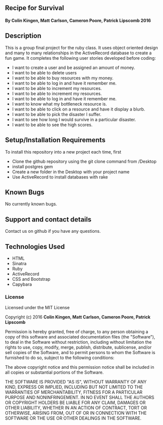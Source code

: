 
## Recipe for Survival

#### By Colin Kingen, Matt Carlson, Cameron Poore, Patrick Lipscomb 2016


## Description

This is a group final project for the ruby class. It uses object oriented
design and many to many relationships in the ActiveRecord database to create
a fun game. It completes the following user stories developed before coding:

* I want to create a user and be assigned an amount of money.
* I want to be able to delete users
* I want to be able to buy resources with my money.
* I want to be able to log in and have it remember me.
* I want to be able to increment my resources.
* I want to be able to increment my resources.
* I want to be able to log in and have it remember me.
* I want to know what my bottleneck resource is.
* I want to be able to click on a resource and have it display a blurb.
* I want to be able to pick the disaster I suffer.
* I want to see how long I would survive in a particular disaster.
* I want to be able to see the high scores.


## Setup/Installation Requirements

To install this repository into a new project each time, first

* Clone the github repository using the git clone command from /Desktop
* install postgres gem
* Create a new folder in the Desktop with your project name
* Use ActiveRecord to install databases with rake

## Known Bugs

No currently known bugs.

## Support and contact details

Contact us on github if you have any questions.

## Technologies Used

* HTML
* Sinatra
* Ruby
* ActiveRecord
* CSS and Bootstrap
* Capybara

### License

Licensed under the MIT License

Copyright (c) 2016 **Colin Kingen, Matt Carlson, Cameron Poore, Patrick Lipscomb**

Permission is hereby granted, free of charge, to any person obtaining a copy of this software and associated documentation files (the "Software"), to deal in the Software without restriction, including without limitation the rights to use, copy, modify, merge, publish, distribute, sublicense, and/or sell copies of the Software, and to permit persons to whom the Software is furnished to do so, subject to the following conditions:

The above copyright notice and this permission notice shall be included in all copies or substantial portions of the Software.

THE SOFTWARE IS PROVIDED "AS IS", WITHOUT WARRANTY OF ANY KIND, EXPRESS OR IMPLIED, INCLUDING BUT NOT LIMITED TO THE WARRANTIES OF MERCHANTABILITY, FITNESS FOR A PARTICULAR PURPOSE AND NONINFRINGEMENT. IN NO EVENT SHALL THE AUTHORS OR COPYRIGHT HOLDERS BE LIABLE FOR ANY CLAIM, DAMAGES OR OTHER LIABILITY, WHETHER IN AN ACTION OF CONTRACT, TORT OR OTHERWISE, ARISING FROM, OUT OF OR IN CONNECTION WITH THE SOFTWARE OR THE USE OR OTHER DEALINGS IN THE SOFTWARE.
